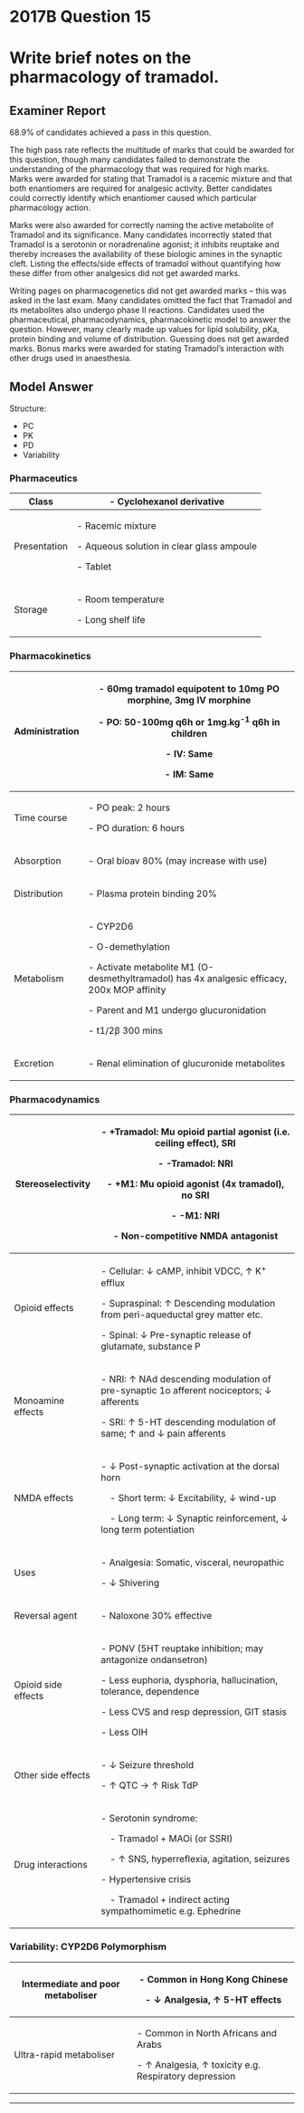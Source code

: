 # 2017B Question 15 
# Write brief notes on the pharmacology of tramadol.


## Examiner Report
68.9% of candidates achieved a pass in this question.


The high pass rate reflects the multitude of marks that could be awarded for this question, though many candidates failed to demonstrate the understanding of the pharmacology that was required for high marks. Marks were awarded for stating that Tramadol is a racemic mixture and that both enantiomers are required for analgesic activity. Better candidates could correctly identify which enantiomer caused which particular pharmacology action.


Marks were also awarded for correctly naming the active metabolite of Tramadol and its significance. Many candidates incorrectly stated that Tramadol is a serotonin or noradrenaline agonist; it inhibits reuptake and thereby increases the availability of these biologic amines in the synaptic cleft. Listing the effects/side effects of tramadol without quantifying how these differ from other analgesics did not get awarded marks.


Writing pages on pharmacogenetics did not get awarded marks – this was asked in the last exam. Many candidates omitted the fact that Tramadol and its metabolites also undergo phase II reactions. Candidates used the pharmaceutical, pharmacodynamics, pharmacokinetic model to answer the question. However, many clearly made up values for lipid solubility, pKa, protein binding and volume of distribution. Guessing does not get awarded marks. Bonus marks were awarded for stating Tramadol’s interaction with other drugs used in anaesthesia.

## Model Answer
Structure:
- PC
- PK
- PD
- Variability

### Pharmaceutics

|Class|- Cyclohexanol derivative|
| -- | -- |
|Presentation|<p>- Racemic mixture</p><p>- Aqueous solution in clear glass ampoule</p><p>- Tablet</p>|
|Storage|<p>- Room temperature</p><p>- Long shelf life</p>|

### Pharmacokinetics

|Administration|<p>- 60mg tramadol equipotent to 10mg PO morphine, 3mg IV morphine</p><p>- PO: 50-100mg q6h or 1mg.kg<sup>-1</sup> q6h in children</p><p>- IV: Same</p><p>- IM: Same</p>|
| -- | -- |
|Time course|<p>- PO peak: 2 hours</p><p>- PO duration: 6 hours</p>|
|Absorption|<p>- Oral bioav 80% (may increase with use)</p>|
|Distribution|<p>- Plasma protein binding 20%</p>|
|Metabolism|<p>- CYP2D6</p><p>- O-demethylation</p><p>- Activate metabolite M1 (O-desmethyltramadol) has 4x analgesic efficacy, 200x MOP affinity</p><p>- Parent and M1 undergo glucuronidation</p><p>- t1/2β 300 mins</p>|
|Excretion|<p>- Renal elimination of glucuronide metabolites</p>|

### Pharmacodynamics

|Stereoselectivity|<p>- +Tramadol: Mu opioid partial agonist (i.e. ceiling effect), SRI</p><p>- -Tramadol: NRI</p><p>- +M1: Mu opioid agonist (4x tramadol), no SRI</p><p>- -M1: NRI</p><p></p><p>- Non-competitive NMDA antagonist</p>|
| -- | -- |
|Opioid effects|<p>- Cellular: ↓ cAMP, inhibit VDCC, ↑ K<sup>+</sup> efflux</p><p>- Supraspinal: ↑ Descending modulation from peri-aqueductal grey matter etc.</p><p>- Spinal: ↓ Pre-synaptic release of glutamate, substance P</p>|
|Monoamine effects|<p>- NRI: ↑ NAd descending modulation of pre-synaptic 1o afferent nociceptors; ↓ afferents</p><p>- SRI: ↑ 5-HT descending modulation of same; ↑ and ↓ pain afferents</p>|
|NMDA effects|<p>- ↓ Post-synaptic activation at the dorsal horn</p><p>&emsp;- Short term: ↓ Excitability, ↓ wind-up</p><p>&emsp;- Long term: ↓ Synaptic reinforcement, ↓ long term potentiation</p>|
|Uses|<p>- Analgesia: Somatic, visceral, neuropathic</p><p>- ↓ Shivering</p>|
|Reversal agent|<p>- Naloxone 30% effective</p>|
|Opioid side effects|<p>- PONV (5HT reuptake inhibition; may antagonize ondansetron)</p><p>- Less euphoria, dysphoria, hallucination, tolerance, dependence</p><p>- Less CVS and resp depression, GIT stasis</p><p>- Less OIH</p>|
|Other side effects|<p>- ↓ Seizure threshold</p><p>- ↑ QTC → ↑ Risk TdP</p>|
|Drug interactions|<p>- Serotonin syndrome:</p><p>&emsp;- Tramadol + MAOi (or SSRI)</p><p>&emsp;- ↑ SNS, hyperreflexia, agitation, seizures</p><p>- Hypertensive crisis</p><p>&emsp;- Tramadol + indirect acting sympathomimetic e.g. Ephedrine</p>|

### Variability: CYP2D6 Polymorphism

|Intermediate and poor metaboliser|<p>- Common in Hong Kong Chinese</p><p>- ↓ Analgesia, ↑ 5-HT effects</p>|
| -- | -- |
|Ultra-rapid metaboliser|<p>- Common in North Africans and Arabs</p><p>- ↑ Analgesia, ↑ toxicity e.g. Respiratory depression</p>|

 
--- 

